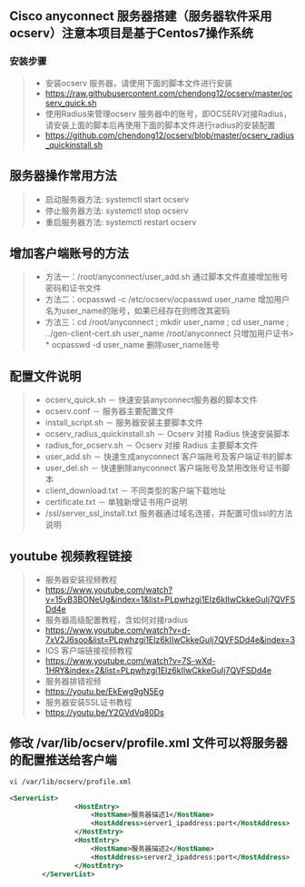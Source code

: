 ## Cisco anyconnect 服务器搭建（服务器软件采用ocserv）注意本项目是基于Centos7操作系统
### 安装步骤 ###
> * 安装ocserv 服务器，请使用下面的脚本文件进行安装
> * https://raw.githubusercontent.com/chendong12/ocserv/master/ocserv_quick.sh
> * 使用Radius来管理ocserv 服务器中的账号，即OCSERV对接Radius，请安装上面的脚本后再使用下面的脚本文件进行radius的安装配置
> * https://github.com/chendong12/ocserv/blob/master/ocserv_radius_quickinstall.sh
## 服务器操作常用方法 ##
> * 启动服务器方法: systemctl start ocserv
> * 停止服务器方法: systemctl stop ocserv
> * 重启服务器方法: systemctl restart ocserv
## 增加客户端账号的方法
> * 方法一：/root/anyconnect/user_add.sh 通过脚本文件直接增加账号密码和证书文件 
> * 方法二：ocpasswd -c /etc/ocserv/ocpasswd user_name 增加用户名为user_name的账号，如果已经存在则修改其密码
> * 方法三：cd /root/anyconnect ; mkdir user_name ; cd user_name ; ../gen-client-cert.sh user_name /root/anyconnect 只增加用户证书> * ocpasswd -d user_name 删除user_name账号
## 配置文件说明 ##
> * ocserv_quick.sh － 快速安装anyconnect服务器的脚本文件
> * ocserv.conf － 服务器主要配置文件
> * install_script.sh － 服务器安装主要脚本文件
> * ocserv_radius_quickinstall.sh － Ocserv 对接 Radius 快速安装脚本
> * radius_for_ocserv.sh － Ocserv 对接 Radius 主要脚本文件
> * user_add.sh － 快速生成anyconnect 客户端账号及客户端证书的脚本
> * user_del.sh － 快速删除anyconnect 客户端账号及禁用改账号证书脚本
> * client_download.txt － 不同类型的客户端下载地址
> * certificate.txt － 单独新增证书用户说明
> * /ssl/server_ssl_install.txt 服务器通过域名连接，并配置可信ssl的方法说明

## youtube 视频教程链接 ##
> * 服务器安装视频教程
> * https://www.youtube.com/watch?v=15vB3BONeUg&index=1&list=PLpwhzgi1EIz6kIIwCkkeGuIj7QVFSDd4e
> * 服务器高级配置教程，含如何对接radius
> * https://www.youtube.com/watch?v=d-7xV2J6soo&list=PLpwhzgi1EIz6kIIwCkkeGuIj7QVFSDd4e&index=3
> * IOS 客户端链接视频教程
> * https://www.youtube.com/watch?v=7S-wXd-1HRY&index=2&list=PLpwhzgi1EIz6kIIwCkkeGuIj7QVFSDd4e
> * 服务器排错视频
> * https://youtu.be/EkEwg9gN5Eg
> * 服务器安装SSL证书教程
> * https://youtu.be/Y2GVdVq80Ds

## 修改 /var/lib/ocserv/profile.xml 文件可以将服务器的配置推送给客户端 ###
```bash
vi /var/lib/ocserv/profile.xml
```
```xml
<ServerList>
                <HostEntry>
                    <HostName>服务器描述1</HostName>
                    <HostAddress>server1_ipaddress:port</HostAddress>
                </HostEntry>
                <HostEntry>
                    <HostName>服务器描述2</HostName>
                    <HostAddress>server2_ipaddress:port</HostAddress>
                </HostEntry>
        </ServerList>
```


